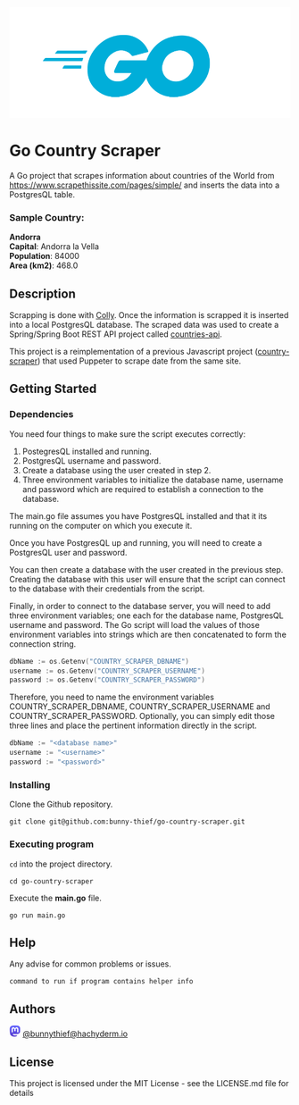 ![](Go-Logo_Blue.png)

# Go Country Scraper

A Go project that scrapes information about countries of the World from https://www.scrapethissite.com/pages/simple/ and inserts the data into a PostgresQL table.

### Sample Country:

**Andorra**  
**Capital**: Andorra la Vella  
**Population**: 84000  
**Area (km2)**: 468.0

## Description

Scrapping is done with [Colly](https://go-colly.org/ 'go-colly.org'). Once the information is scrapped it is inserted into a local PostgresQL database. The scraped data was used to create a Spring/Spring Boot REST API project called [countries-api](https://github.com/bunny-thief/countries-api 'countries-api repo').

This project is a reimplementation of a previous Javascript project ([country-scraper](https://github.com/bunny-thief/country-scraper 'country-scraper')) that used Puppeter to scrape date from the same site.

## Getting Started

### Dependencies

You need four things to make sure the script executes correctly:

1. PostegresQL installed and running.
2. PostgresQL username and password.
3. Create a database using the user created in step 2.
4. Three environment variables to initialize the database name, username and password which are required to establish a connection to the database.

The main.go file assumes you have PostgresQL installed and that it its running on the computer on which you execute it.

Once you have PostgresQL up and running, you will need to create a PostgresQL user and password.

You can then create a database with the user created in the previous step. Creating the database with this user will ensure that the script can connect to the database with their credentials from the script.

Finally, in order to connect to the database server, you will need to add three environment variables; one each for the database name, PostgresQL username and password. The Go script will load the values of those environment variables into strings which are then concatenated to form the connection string.

```go
dbName := os.Getenv("COUNTRY_SCRAPER_DBNAME")
username := os.Getenv("COUNTRY_SCRAPER_USERNAME")
password := os.Getenv("COUNTRY_SCRAPER_PASSWORD")
```

Therefore, you need to name the environment variables COUNTRY_SCRAPER_DBNAME, COUNTRY_SCRAPER_USERNAME and COUNTRY_SCRAPER_PASSWORD. Optionally, you can simply edit those three lines and place the pertinent information directly in the script.

```go
dbName := "<database name>"
username := "<username>"
password := "<password>"
```

### Installing

Clone the Github repository.
```
git clone git@github.com:bunny-thief/go-country-scraper.git
```

### Executing program

`cd` into the project directory.

```
cd go-country-scraper
```

Execute the **main.go** file.

```
go run main.go
```

## Help

Any advise for common problems or issues.

```
command to run if program contains helper info
```

## Authors

![](Mastodon_logo.png) [@bunnythief@hachyderm.io](https://hachyderm.io/@bunnythief)

## License

This project is licensed under the MIT License - see the LICENSE.md file for details

